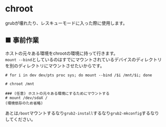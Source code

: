 # chroot
grubが壊れたり、レスキューモードに入った際に使用します。
## ■ 事前作業
ホストの元々ある環境をchrootの環境に持って行きます。  
`mount --bind`としているのはすでにマウントされているデバイスのディレクトリを別のディレクトリにマウントさせたいからです。  
```
# for i in dev dev/pts proc sys; do mount --bind /$i /mnt/$i; done
```
```
# chroot /mnt
```
```
### (任意) ホストの元々ある環境にするためにマウントする
# mount /dev/sdaX /
(環境依存のため省略)
```
あとは`/boot`マウントするなり`grub2-install`するなり`grub2-mkconfig`するなりしてください。
